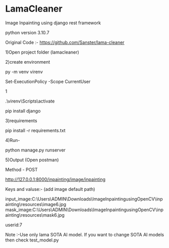 # LamaCleaner

Image Inpainting using django rest framework

python version 3.10.7

Original Code :- https://github.com/Sanster/lama-cleaner

1)Open project folder (lamacleaner)

2)create environment

py -m venv virenv

Set-ExecutionPolicy -Scope CurrentUser

1

.\virenv\Scripts\activate

pip install django

3)requirements

pip install -r requirements.txt

4)Run-

python manage.py runserver

5)Output (Open postman)

Method - POST

http://127.0.0.1:8000/inpainting/image/inpainting

Keys and valuse:-  (add image default path)

input_image:C:\Users\ADMIN\Downloads\ImageInpaintingusingOpenCV\inpainting\resources\image6.jpg
mask_image:C:\Users\ADMIN\Downloads\ImageInpaintingusingOpenCV\inpainting\resources\mask6.jpg

userid:7




Note :-Use only lama SOTA AI model. If you want to change SOTA AI models then check test_model.py 

